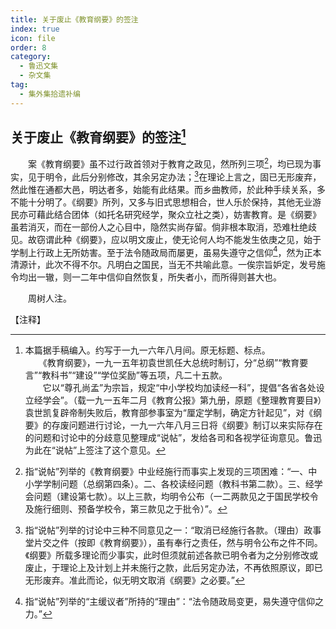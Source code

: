 ```yaml
---
title: 关于废止《教育纲要》的签注
index: true
icon: file
order: 8
category:
  - 鲁迅文集
  - 杂文集
tag:  
  - 集外集拾遗补编
---
```


## 关于废止《教育纲要》的签注[^①]

　　案《教育纲要》虽不过行政首领对于教育之政见，然所列三项[^②]，均已现为事实，见于明令，此后分别修改，其余另定办法；[^③]在理论上言之，固已无形废弃，然此惟在通都大邑，明达者多，始能有此结果。而乡曲教师，於此种手续关系，多不能十分明了。《纲要》所列，又多与旧式思想相合，世人乐於保持，其他无业游民亦可藉此结合团体（如托名研究经学，聚众立社之类），妨害教育。是《纲要》虽若消灭，而在一部份人之心目中，隐然实尚存留。倘非根本取消，恐难杜绝歧见。故窃谓此种《纲要》，应以明文废止，使无论何人均不能发生依庚之见，始于学制上行政上无所妨害。至于法令随政局而屡更，虽易失遵守之信仰[^④]，然为正本清源计，此次不得不尔。凡明白之国民，当无不共喻此意。一俟宗旨妒定，发号施令均出一辙，则一二年中信仰自然恢复，所失者小，而所得则甚大也。

　　周树人注。

【注释】

[^①]:本篇据手稿编入。约写于一九一六年八月间。原无标题、标点。  
    　　《教育纲要》，一九一五年初袁世凯任大总统时制订，分“总纲”“教育要言”“教科书”“建设”“学位奖励”等五项，凡二十五款。  
    　　它以“尊孔尚孟”为宗旨，规定“中小学校均加读经一科”，提倡“各省各处设立经学会”。（载一九一五年二月《教育公报》第九册，原题《整理教育要目》）袁世凯复辟帝制失败后，教育部参事室为“厘定学制，确定方针起见”，对《纲要》的存废问题进行讨论，一九一六年八月三日将《纲要》制订以来实际存在的问题和讨论中的分歧意见整理成“说帖”，发给各司和各视学征询意见。鲁迅为此在“说帖”上签注了这个意见。

[^②]:指“说帖”列举的《教育纲要》中业经施行而事实上发现的三项困难：“一、中小学学制问题（总纲第四条）。二、各校读经问题（教科书第二款）。三、经学会问题（建设第七款）。以上三款，均明令公布（一二两款见之于国民学校令及施行细则、预备学校令，第三款见之于批令）”。

[^③]:指“说帖”列举的讨论中三种不同意见之一：“取消已经施行各款。（理由）政事堂片交之件（按即《教育纲要》），虽有奉行之责任，然与明令公布之件不同。《纲要》所载多理论而少事实，此时但须就前述各款已明令者为之分别修改或废止，于理论上及计划上并未施行之款，此后另定办法，不再依照原议，即已无形废弃。准此而论，似无明文取消《纲要》之必要。”

[^④]:指“说帖”列举的“主缓议者”所持的“理由”：“法令随政局变更，易失遵守信仰之力。”
